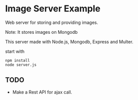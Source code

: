 # Image Server Example

Web server for storing and providing images.

Note: It stores images on Mongodb

This server made with Node.js, Mongodb, Express and Multer.

start with
```
npm install
node server.js
```

## TODO
- Make a Rest API for ajax call.
